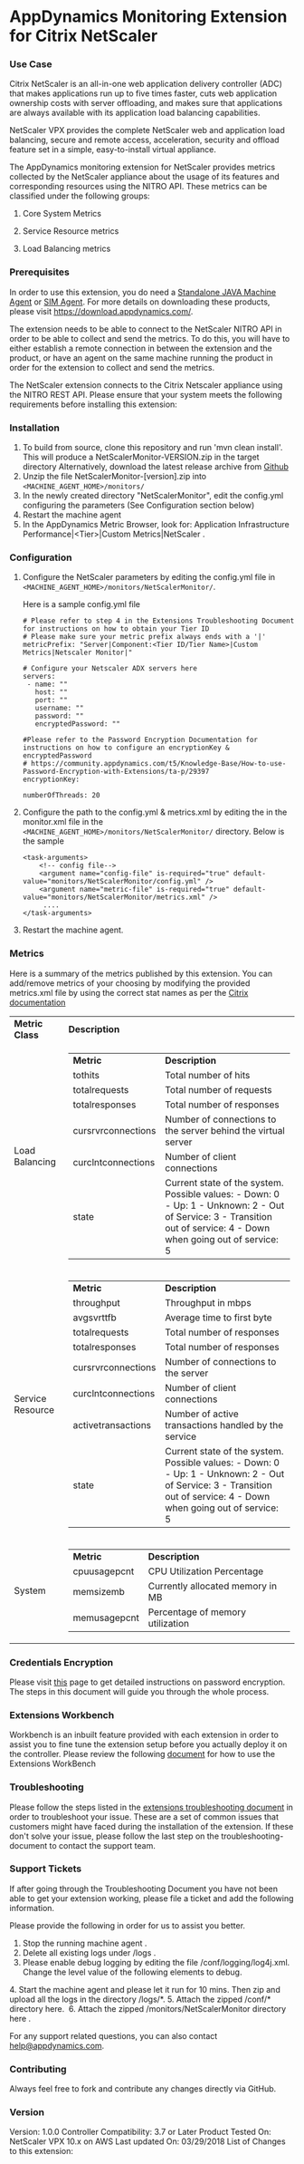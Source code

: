 # AppDynamics Monitoring Extension for Citrix NetScaler

### Use Case
Citrix NetScaler is an all-in-one web application delivery controller (ADC) that makes applications run up to five times 
faster, cuts web application ownership costs with server offloading, and makes sure that applications are always available 
with its application load balancing capabilities. 

NetScaler VPX provides the complete NetScaler web and application load balancing, secure and remote access, acceleration, 
security and offload feature set in a simple, easy-to-install virtual appliance. 

The AppDynamics monitoring extension for NetScaler provides metrics collected by the NetScaler appliance about the usage of its features and corresponding 
resources using the NITRO API. These metrics can be classified under the following groups: 

1. Core System Metrics 

2. Service Resource metrics 

3. Load Balancing metrics

### Prerequisites 

In order to use this extension, you do need a [Standalone JAVA Machine Agent](https://docs.appdynamics.com/display/PRO44/Java+Agent) or [SIM Agent](https://docs.appdynamics.com/display/PRO44/Server+Visibility). 
For more details on downloading these products, please visit https://download.appdynamics.com/.

The extension needs to be able to connect to the NetScaler NITRO API in order to be able to collect and send the metrics. 
To do this, you will have to either establish a remote connection in between the extension and the product, or have an agent on the same machine running the product in order for the extension to collect and send the metrics.

The NetScaler extension connects to the Citrix Netscaler appliance using the NITRO REST API. Please ensure that your system meets the 
following requirements before installing this extension: 


### Installation 
1. To build from source, clone this repository and run 'mvn clean install'. This will produce a NetScalerMonitor-VERSION.zip in the target directory
Alternatively, download the latest release archive from [Github](https://github.com/Appdynamics/netscaler-monitoring-extension/releases)
2. Unzip the file NetScalerMonitor-[version].zip into `<MACHINE_AGENT_HOME>/monitors/`
3. In the newly created directory "NetScalerMonitor", edit the config.yml configuring the parameters (See Configuration section below)
4. Restart the machine agent
5. In the AppDynamics Metric Browser, look for: Application Infrastructure Performance|\<Tier\>|Custom Metrics|NetScaler  .

### Configuration 
1. Configure the NetScaler parameters by editing the config.yml file in `<MACHINE_AGENT_HOME>/monitors/NetScalerMonitor/`. 

   Here is a sample config.yml file
    ```    
    # Please refer to step 4 in the Extensions Troubleshooting Document for instructions on how to obtain your Tier ID
    # Please make sure your metric prefix always ends with a '|'
    metricPrefix: "Server|Component:<Tier ID/Tier Name>|Custom Metrics|Netscaler Monitor|"
    
    # Configure your Netscaler ADX servers here
    servers:
     - name: ""
       host: ""
       port: ""
       username: ""
       password: ""
       encryptedPassword: ""
    
    #Please refer to the Password Encryption Documentation for instructions on how to configure an encryptionKey & encryptedPassword
    # https://community.appdynamics.com/t5/Knowledge-Base/How-to-use-Password-Encryption-with-Extensions/ta-p/29397
    encryptionKey:
    
    numberOfThreads: 20
    
3. Configure the path to the config.yml & metrics.xml by editing the <task-arguments> in the monitor.xml file in the `<MACHINE_AGENT_HOME>/monitors/NetScalerMonitor/` directory. Below is the sample

     ```
     <task-arguments>
         <!-- config file-->
         <argument name="config-file" is-required="true" default-value="monitors/NetScalerMonitor/config.yml" />
         <argument name="metric-file" is-required="true" default-value="monitors/NetScalerMonitor/metrics.xml" />
          ....
     </task-arguments>
      ```
4. Restart the machine agent. 

### Metrics 
Here is a summary of the metrics published by this extension. You can add/remove metrics of your choosing by modifying the provided metrics.xml file by 
using the correct stat names as per the [Citrix documentation](https://developer-docs.citrix.com/projects/netscaler-nitro-api/en/11.1/statistics/statistics/)

<table>
<tr><td><strong>Metric Class</strong></td><td><strong>Description</strong></td>

<tr>
<td>Load Balancing</td>
<td>

<table>
    <tr><td><strong>Metric</strong></td><td><strong>Description</strong></td>
    <tr><td>tothits</td><td>Total number of hits</td></tr>
    <tr><td>totalrequests</td><td>Total number of requests</td></tr>
    <tr><td>totalresponses</td><td>Total number of responses</td></tr>
    <tr><td>cursrvrconnections</td><td>Number of connections to the server behind the virtual server</td></tr>
    <tr><td>curclntconnections</td><td>Number of client connections</td></tr>
    <tr><td>state</td><td>Current state of the system. Possible values: 
    - Down: 0
    - Up: 1
    - Unknown: 2 
    - Out of Service: 3
    - Transition out of service: 4
    - Down when going out of service: 5 </td></tr>
</table>
  
</td>
</tr>

<tr>
<td>Service Resource</td>
<td>

<table>
    <tr><td><strong>Metric</strong></td><td><strong>Description</strong></td>
    <tr><td>throughput</td><td>Throughput in mbps</td></tr>
    <tr><td>avgsvrttfb</td><td>Average time to first byte</td></tr>
    <tr><td>totalrequests</td><td>Total number of responses</td></tr>
    <tr><td>totalresponses</td><td>Total number of responses</td></tr>
    <tr><td>cursrvrconnections</td><td>Number of connections to the server</td></tr>
    <tr><td>curclntconnections</td><td>Number of client connections</td></tr>
    <tr><td>activetransactions</td><td>Number of active transactions handled by the service</td></tr>
    <tr><td>state</td><td>Current state of the system. Possible values: 
    - Down: 0
    - Up: 1
    - Unknown: 2 
    - Out of Service: 3
    - Transition out of service: 4
    - Down when going out of service: 5 </td></tr>
</table>
  
</td>
</tr>

<tr>
<td>System</td>
<td>

<table>
    <tr><td><strong>Metric</strong></td><td><strong>Description</strong></td>
    <tr><td>cpuusagepcnt</td><td>CPU Utilization Percentage</td></tr>
    <tr><td>memsizemb</td><td>Currently allocated memory in MB</td></tr>
    <tr><td>memusagepcnt</td><td>Percentage of memory utilization</td></tr>
</table>
  
</td>
</tr>

</table>

### Credentials Encryption
Please visit [this](https://community.appdynamics.com/t5/Knowledge-Base/How-to-use-Password-Encryption-with-Extensions/ta-p/29397) page to get detailed instructions on password encryption. The steps in this document will guide you through the whole process.

### Extensions Workbench
Workbench is an inbuilt feature provided with each extension in order to assist you to fine tune the extension setup before you actually deploy it on the controller. Please review the following [document](https://community.appdynamics.com/t5/Knowledge-Base/How-to-use-the-Extensions-WorkBench/ta-p/30130) for how to use the Extensions WorkBench

### Troubleshooting
Please follow the steps listed in the [extensions troubleshooting document](https://community.appdynamics.com/t5/Knowledge-Base/How-to-troubleshoot-missing-custom-metrics-or-extensions-metrics/ta-p/28695) in order to troubleshoot your issue. These are a set of common issues that customers might have faced during the installation of the extension. If these don't solve your issue, please follow the last step on the troubleshooting-document to contact the support team.

### Support Tickets
If after going through the Troubleshooting Document you have not been able to get your extension working, please file a ticket and add the following information.

Please provide the following in order for us to assist you better.  

1. Stop the running machine agent .
2. Delete all existing logs under <MachineAgent>/logs .
3. Please enable debug logging by editing the file <MachineAgent>/conf/logging/log4j.xml. Change the level value of the following <logger> elements to debug. 
 <logger name="com.singularity">
<logger name="com.appdynamics">
4. Start the machine agent and please let it run for 10 mins. Then zip and upload all the logs in the directory <MachineAgent>/logs/*.
5. Attach the zipped <MachineAgent>/conf/* directory here.
 6. Attach the zipped <MachineAgent>/monitors/NetScalerMonitor directory here .

For any support related questions, you can also contact help@appdynamics.com.

### Contributing
Always feel free to fork and contribute any changes directly via GitHub.


### Version
Version: 1.0.0
Controller Compatibility: 3.7 or Later
Product Tested On: NetScaler VPX 10.x on AWS
Last updated On: 03/29/2018
List of Changes to this extension: 
